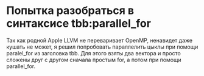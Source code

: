 #  Попытка разобраться в синтаксисе tbb:parallel_for

Так как родной Apple LLVM не переваривает OpenMP, ненавидет даже кушать не может, я решил попробовать параллелить цыклы при помощи paralel_for из заголовка tbb.
Для этого взяты два вектора и просто сложены друг с другом сначала простым for, а потом при помощи parallel_for.

